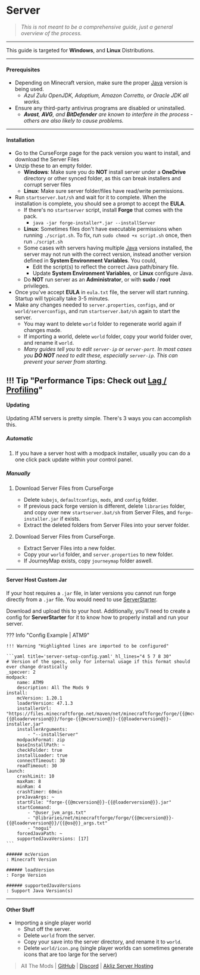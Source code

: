 # Server
> _This is not meant to be a comprehensive guide, just a general overview of the process._

---

This guide is targeted for **Windows**, and **Linux** Distributions.

---

#### Prerequisites

- Depending on Minecraft version, make sure the proper [Java](java.md) version is being used.
    - _Azul Zulu OpenJDK, Adoptium, Amazon Corretto, or Oracle JDK all works._
- Ensure any third-party antivirus programs are disabled or uninstalled.
    - _**Avast**, **AVG**, and **BitDefender** are known to interfere in the process - others are also likely to cause problems._

---

#### Installation

- Go to the CurseForge page for the pack version you want to install, and download the Server Files
- Unzip these to an empty folder.
    - **Windows**: Make sure you do **NOT** install server under a **OneDrive** directory or other synced folder, as this can break installers and corrupt server files
    - **Linux**: Make sure server folder/files have read/write permissions.
- Run `startserver.bat/sh` and wait for it to complete. When the installation is complete, you should see a prompt to accept the **EULA**.
    - If there's no `startserver` script, install **Forge** that comes with the pack.
        - `java -jar forge-installer*.jar --installServer`
    - **Linux**: Sometimes files don't have executable permissions when running `./script.sh`. To fix, run `sudo chmod +x script.sh` once, then run `./script.sh`  
    - Some cases with servers having multiple [Java](java.md) versions installed, the server may not run with the correct version, instead another version defined in **System Environment Variables**. You could,
        - Edit the script(s) to reflect the correct Java path/binary file.
        - Update **System Environment Variables**, or **Linux** configure Java.
    - Do **NOT** run server as an **Administrator**, or with **sudo** / **root** privileges.
- Once you've accept **EULA** in `eula.txt` file, the server will start running. Startup will typically take 3-5 minutes.
- Make any changes needed to `server.properties`, `configs`, and or `world/serverconfigs`, and run `startserver.bat/sh` again to start the server.
    - You may want to delete `world` folder to regenerate world again if changes made. 
    - If importing a world, delete `world` folder, copy your world folder over, and rename it `world`.
    - _Many guides tell you to edit `server-ip` or `server-port`. In most cases you **DO NOT** need to edit these, especially `server-ip`. This can prevent your server from starting._
    
!!! Tip "Performance Tips: Check out [Lag / Profiling](lag.md)"
---

#### Updating

Updating ATM servers is pretty simple. There's 3 ways you can accomplish this.

##### **Automatic**

1. If you have a server host with a modpack installer, usually you can do a one click pack update within your control panel.

##### **Manually**

1. Download Server Files from CurseForge
    - Delete `kubejs`, `defaultconfigs`, `mods`, and `config` folder.
    - If previous pack forge version is different, delete `libraries` folder, and copy over new `startserver.bat/sh` from Server Files, and `forge-installer.jar` if exists.
    - Extract the deleted folders from Server Files into your server folder.

2. Download Server Files from CurseForge.
    - Extract Server Files into a new folder.
    - Copy your `world` folder, and `server.properties` to new folder.
    - If JourneyMap exists, copy `journeymap` folder aswell.


---

#### Server Host Custom Jar

If your host requires a `.jar` file, in later versions you cannot run forge directly from a `.jar` file. You would need to use [ServerStarter](https://github.com/BloodyMods/ServerStarter/releases). 

Download and upload this to your host. Additionally, you'll need to create a config for **ServerStarter** for it to know how to properly install and run your server.

??? Info "Config Example | ATM9"

    !!! Warning "Highlighted lines are imported to be configured"

    ```yaml title='server-setup-config.yaml' hl_lines="4 5 7 8 30"
    # Version of the specs, only for internal usage if this format should ever change drastically
    _specver: 2
    modpack:
        name: ATM9
        description: All The Mods 9
    install:
        mcVersion: 1.20.1
        loaderVersion: 47.1.3
        installerUrl: "https://files.minecraftforge.net/maven/net/minecraftforge/forge/{{@mcversion@}}-{{@loaderversion@}}/forge-{{@mcversion@}}-{{@loaderversion@}}-installer.jar"
        installerArguments:
            - "--installServer"
        modpackFormat: zip
        baseInstallPath: ~
        checkFolder: true
        installLoader: true
        connectTimeout: 30
        readTimeout: 30
    launch:
        crashLimit: 10
        maxRam: 8
        minRam: 4
        crashTimer: 60min
        preJavaArgs: ~
        startFile: "forge-{{@mcversion@}}-{{@loaderversion@}}.jar"
        startCommand:
            - "@user_jvm_args.txt"
            - "@libraries/net/minecraftforge/forge/{{@mcversion@}}-{{@loaderversion@}}/{{@os@}}_args.txt"
            - "nogui"
        forcedJavaPath: ~
        supportedJavaVersions: [17]
    ```

    ###### mcVersion
    : Minecraft Version

    ###### loadVersion
    : Forge Version

    ###### supportedJavaVersions
    : Support Java Version(s)

---

#### Other Stuff

- Importing a single player world
    - Shut off the server.
    - Delete `world` from the server.
    - Copy your save into the server directory, and rename it to `world`.
    - Delete `world/icon.png` (single player worlds can sometimes generate icons that are too large for the server)

> All The Mods | [GitHub](https://github.com/AllTheMods) | [Discord](https://discord.com/invite/allthemods) | [Akliz Server Hosting](https://www.akliz.net/allthemods)